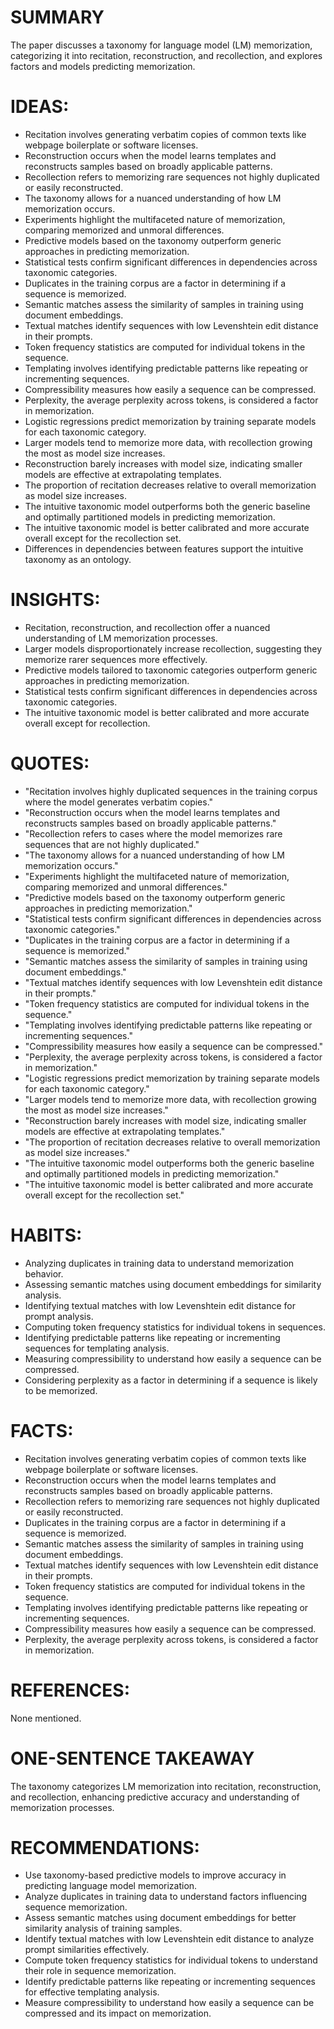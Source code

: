 # SUMMARY
The paper discusses a taxonomy for language model (LM) memorization, categorizing it into recitation, reconstruction, and recollection, and explores factors and models predicting memorization.

# IDEAS:
- Recitation involves generating verbatim copies of common texts like webpage boilerplate or software licenses.
- Reconstruction occurs when the model learns templates and reconstructs samples based on broadly applicable patterns.
- Recollection refers to memorizing rare sequences not highly duplicated or easily reconstructed.
- The taxonomy allows for a nuanced understanding of how LM memorization occurs.
- Experiments highlight the multifaceted nature of memorization, comparing memorized and unmoral differences.
- Predictive models based on the taxonomy outperform generic approaches in predicting memorization.
- Statistical tests confirm significant differences in dependencies across taxonomic categories.
- Duplicates in the training corpus are a factor in determining if a sequence is memorized.
- Semantic matches assess the similarity of samples in training using document embeddings.
- Textual matches identify sequences with low Levenshtein edit distance in their prompts.
- Token frequency statistics are computed for individual tokens in the sequence.
- Templating involves identifying predictable patterns like repeating or incrementing sequences.
- Compressibility measures how easily a sequence can be compressed.
- Perplexity, the average perplexity across tokens, is considered a factor in memorization.
- Logistic regressions predict memorization by training separate models for each taxonomic category.
- Larger models tend to memorize more data, with recollection growing the most as model size increases.
- Reconstruction barely increases with model size, indicating smaller models are effective at extrapolating templates.
- The proportion of recitation decreases relative to overall memorization as model size increases.
- The intuitive taxonomic model outperforms both the generic baseline and optimally partitioned models in predicting memorization.
- The intuitive taxonomic model is better calibrated and more accurate overall except for the recollection set.
- Differences in dependencies between features support the intuitive taxonomy as an ontology.

# INSIGHTS:
- Recitation, reconstruction, and recollection offer a nuanced understanding of LM memorization processes.
- Larger models disproportionately increase recollection, suggesting they memorize rarer sequences more effectively.
- Predictive models tailored to taxonomic categories outperform generic approaches in predicting memorization.
- Statistical tests confirm significant differences in dependencies across taxonomic categories.
- The intuitive taxonomic model is better calibrated and more accurate overall except for recollection.

# QUOTES:
- "Recitation involves highly duplicated sequences in the training corpus where the model generates verbatim copies."
- "Reconstruction occurs when the model learns templates and reconstructs samples based on broadly applicable patterns."
- "Recollection refers to cases where the model memorizes rare sequences that are not highly duplicated."
- "The taxonomy allows for a nuanced understanding of how LM memorization occurs."
- "Experiments highlight the multifaceted nature of memorization, comparing memorized and unmoral differences."
- "Predictive models based on the taxonomy outperform generic approaches in predicting memorization."
- "Statistical tests confirm significant differences in dependencies across taxonomic categories."
- "Duplicates in the training corpus are a factor in determining if a sequence is memorized."
- "Semantic matches assess the similarity of samples in training using document embeddings."
- "Textual matches identify sequences with low Levenshtein edit distance in their prompts."
- "Token frequency statistics are computed for individual tokens in the sequence."
- "Templating involves identifying predictable patterns like repeating or incrementing sequences."
- "Compressibility measures how easily a sequence can be compressed."
- "Perplexity, the average perplexity across tokens, is considered a factor in memorization."
- "Logistic regressions predict memorization by training separate models for each taxonomic category."
- "Larger models tend to memorize more data, with recollection growing the most as model size increases."
- "Reconstruction barely increases with model size, indicating smaller models are effective at extrapolating templates."
- "The proportion of recitation decreases relative to overall memorization as model size increases."
- "The intuitive taxonomic model outperforms both the generic baseline and optimally partitioned models in predicting memorization."
- "The intuitive taxonomic model is better calibrated and more accurate overall except for the recollection set."

# HABITS:
- Analyzing duplicates in training data to understand memorization behavior.
- Assessing semantic matches using document embeddings for similarity analysis.
- Identifying textual matches with low Levenshtein edit distance for prompt analysis.
- Computing token frequency statistics for individual tokens in sequences.
- Identifying predictable patterns like repeating or incrementing sequences for templating analysis.
- Measuring compressibility to understand how easily a sequence can be compressed.
- Considering perplexity as a factor in determining if a sequence is likely to be memorized.

# FACTS:
- Recitation involves generating verbatim copies of common texts like webpage boilerplate or software licenses.
- Reconstruction occurs when the model learns templates and reconstructs samples based on broadly applicable patterns.
- Recollection refers to memorizing rare sequences not highly duplicated or easily reconstructed.
- Duplicates in the training corpus are a factor in determining if a sequence is memorized.
- Semantic matches assess the similarity of samples in training using document embeddings.
- Textual matches identify sequences with low Levenshtein edit distance in their prompts.
- Token frequency statistics are computed for individual tokens in the sequence.
- Templating involves identifying predictable patterns like repeating or incrementing sequences.
- Compressibility measures how easily a sequence can be compressed.
- Perplexity, the average perplexity across tokens, is considered a factor in memorization.

# REFERENCES:
None mentioned.

# ONE-SENTENCE TAKEAWAY
The taxonomy categorizes LM memorization into recitation, reconstruction, and recollection, enhancing predictive accuracy and understanding of memorization processes.

# RECOMMENDATIONS:
- Use taxonomy-based predictive models to improve accuracy in predicting language model memorization.
- Analyze duplicates in training data to understand factors influencing sequence memorization.
- Assess semantic matches using document embeddings for better similarity analysis of training samples.
- Identify textual matches with low Levenshtein edit distance to analyze prompt similarities effectively.
- Compute token frequency statistics for individual tokens to understand their role in sequence memorization.
- Identify predictable patterns like repeating or incrementing sequences for effective templating analysis.
- Measure compressibility to understand how easily a sequence can be compressed and its impact on memorization.